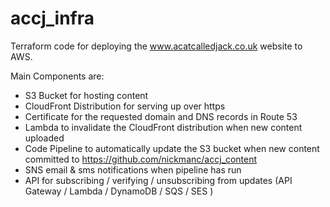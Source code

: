 # accj_infra

Terraform code for deploying the www.acatcalledjack.co.uk website to AWS.

Main Components are:

* S3 Bucket for hosting content
* CloudFront Distribution for serving up over https
* Certificate for the requested domain and DNS records in Route 53
* Lambda to invalidate the CloudFront distribution when new content uploaded
* Code Pipeline to automatically update the S3 bucket when new content committed to https://github.com/nickmanc/accj_content
* SNS email & sms notifications when pipeline has run
* API for subscribing / verifying / unsubscribing from updates (API Gateway / Lambda / DynamoDB / SQS / SES )






